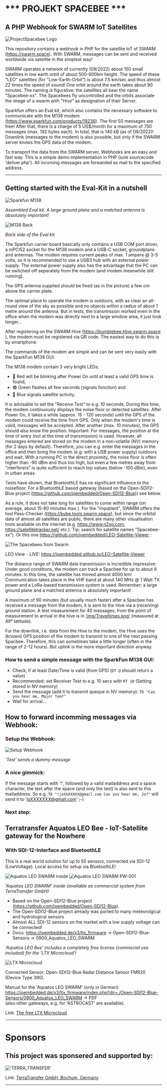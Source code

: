 # *** PROJEKT SPACEBEE ***
## A PHP Webhook for SWARM IoT Satellites
![ProjectSpacebee Logo](./img/spacebee.jpg)

This repository contains a webhook in PHP for the satellite IoT of SWARM (https://swarm.space). With SWARM, messages can be sent and received worldwide via satellite in the simplest way!

SWARM operates a network of currently (09/2022) about 150 small satellites in low earth orbit of about 500-600km height. The speed of these "LEO" satellites (for "Low-Earth-Orbit") is about 7.5 km/sec 
and thus almost 22 times the speed of sound! One orbit around the earth takes about 90 minutes. The naming is figurative: 
the satellites all bear the name "Spacebee-xx". The Spacebees fly uncontrolled and the orbits associate the image of a swarm with "Hive" as designation of their Server.

Sparkfun offers an Eval kit, which also contains the necessary software to communicate with the M138 modem (https://www.sparkfun.com/products/19236). 
The first 50 messages are free! After that, there is a charge of 5 US$/month for a maximum of 750 messages (max. 192 bytes each). 
In total, that is 140 kB (as of 09/2022)! Downlink (messages to the modem) is also possible, but only if the SWARM server knows the GPS data of the modem.

To transport the data from the SWARM server, Webhooks are an easy and fast way. This is a simple demo implementation in PHP (sole sourcecode 'deliver.php'). 
All incoming messages are forwarded as mail to the specified address.

***
## Getting started with the Eval-Kit in a nutshell

![Sparkfun M138](./img/m138_kit.jpg)

_Assembled Eval kit. A large ground plane and a matched antenna is absolutely important!_

![M138 Back](./img/modem_m138.jpg)

_Back side of the Eval kit_


The Sparkfun carrier board basically only contains a USB COM port driver, a mPCI52 socket for the M138 modem and a USB-C socket, groundplane and antennas. The modem requires current peaks of max. 1 ampere @ 3-5 volts, 
so it is recommended to use a USB3 hub with an external power supply. 
The external power supply also has the advantage that the PC can be switched off separately from the modem (and modem meanwhile still running).

The GPS antenna supplied should be fixed (as in the picture) a few cm above the carrier plate. 

The optimal place to operate the modem is outdoors, with as clear an all-round view of the sky as possible and no objects within a radius of about 1 metre around the antenna. 
But in tests, the transmission worked even in the office when the modem was directly next to a large window area, it just took longer...

After registering on the SWARM Hive (https://bumblebee.Hive.swarm.space ), the modem must be registered via QR code. The easiest way to do this is by smartphone.

The commands of the modem are simple and can be sent very easily with the SparkFun M138 GUI.

The M138 modem contain 3 very bright LEDs: 
- &#128308; Red will be blinking after Power On until at least a valid GPS time is found,
- &#128994; Green flashes all few seconds (signals function) and 
- &#128309; Blue signals satellite activity.

It is advisable to set the "Receive Test" to e.g. 10 seconds. During this time, the modem continuously displays the noise floor or detected satellites. 
After Power On, it takes a while (approx. 15 - 120 seconds) until the GPS of the modem could receive the time from GPS. Only when the modem's time is valid, messages will be accepted. 
After another (max. 10 minutes), the GPS should also know the position. Important: For messages, the position at the time of entry (not at the time of transmission) is used.
However, all messages entered are stored on the modem in a non-volatile (NV) memory (for 2 days by default). Therefore, you can e.g. enter the messages in the office and 
then bring the modem (e.g. with a USB power supply) outdoors and wait. With a running PC in the direct proximity, the noise floor is often higher than -90 dBm and thus too high,
but even a few metres away from "interferers" is quite sufficient to reach top values (below -100 dBm), even in urban areas. 

Tests have shown, that BluetoothLE has no significant influence to the noisefloor. For a BluetoothLE based gateway (based on the Open-SDI12-Blue project (https://github.com/joembedded/Open-SDI12-Blue)) see below.

As a rule, it does not take long for satellites to come within range (on average, about 15-60 minutes max.). For the "impatient", SWARM offers the tool Pass-Checker (https://kube.tools.swarm.space), 
but since the orbital data of almost all satellites are public, there are many other visualisation tools available on the internet (e.g. https://www.n2yo.com, https://satellitetracker.net/ etc.). 
Tip: search for satellite names "Spacebee-xx"). Or this one https://github.com/joembedded/LEO-Satellite-Viewer :

![The Spacebees from Swarm](./img/spacebee_kl.jpg)

_LEO View - LIVE:_ https://joembedded.github.io/LEO-Satellite-Viewer 


The distance range of SWARM data transmission is incredible impressive: Under good conditions, the modem can track a Spacbee for up to about 8 minutes. In this time, the satellite has moved almost 4000 km! 
Communication takes place in the VHF band at about 140 MHz @ 1 Watt TX power and a LoRa-based transmission system is used. Remember: a large ground plane and a matched antenna is absolutely important!

A maximum of 90 minutes (but usually much faster) after a Spacbee has received a message from the modem, it is sent to the Hive via a (receiving) ground station. 
A test measurement for 40 messages, from the point of measurement to arrival in the hive is in ['img/Traveltimes.png'](./img/Traveltimes.png) (measured at 49° latitude).

For the downlink, i.e. data from the Hive to the modem, the Hive uses the (known) GPS position of the modem to transmit to one of the next passing Spacbee. Therefore, this can sometimes take a little longer 
(often in the range of 2-12 hours). But uplink is the more important direction anyway.


### How to send a simple message with the SparkFun M138 GUI:

* Check, if at least Date/Time is valid (from GPS) (```DT @``` should return a value)
* Recommended: set Receiver Test to e.g. 10 secs with ```RT 10``` (Setting stored in NV memory)
* Send the message (add it to transmit queque in NV memory): ```TD "Can you hear me, Major Tom?"```
* Wait for arrival...

## How to forward incomming messages via Webhook:

### Setup the Webhook:
![Setup Webhook](./img/setup_a.png)

_'Test' sends a dummy message_

### A nice gimmick:

If the message starts with '!', followed by a valid mailaddress and a space character, the text after the space (and only the text) is also sent to this mailaddress.
So e.g. ```TD "!joXXXXXXX@gmail.com Can you hear me, Jo?"``` will send it to 'joXXXXXXX@gmail.com' ;-)

### Next step:

## Terratransfer Aquatos LEO Bee - IoT-Satellite gateway for the Nowhere
### With SDI-12-Interface and BluetoothLE

This is a real world solution for up to 50 sensors, connected via SDI-12 (LowVoltage). Local access for setup via BluetoothLE!

![Aquatos LEO SWARM inside](./img/Nirvana2Cloud_swarm.jpg)
![Aquatos LEO SWARM PW-001](./img/station_leobee.jpg)

_'Aquatos LEO SWARM' inside (available as commercial system from TerraTransfer GmbH)_

* Based on the Open-SDI12-Blue project (https://github.com/joembedded/Open-SDI12-Blue). 
* The Open-SDI12-Blue project already was ported to many meteorolgical and hydrological sensors
* Almost ALL SDI-12 sensors on the market with a low supply voltage can be connected!
* Docu: https://joembedded.de/x3/ltx_firmware -> Open-SDI12-Blue-Sensors -> 0900_Aquatos_LEO_SWARM

_'Aquatos LEO Bee' includes a completely free license (commecial use included) for the 'LTX Microcloud'!_

![LTX Microcloud](./img/G-Draw_kl.jpg)

Connected Sensor: Open-SDI12-Blue Radar Distance Sensor FMR20 (Device Type 390).

Manual for the 'Aquatos LEO SWARM' (only in German): https://joembedded.de/x3/ltx_firmware/index.php?dir=./Open-SDI12-Blue-Sensors/0900_Aquatos_LEO_SWARM -> PDF
<br>(also other gateways, e.g. for 'ASTROCAST' are available).

Link: [The free LTX Microcloud](https://github.com/joembedded/LTX_server)

***

# Sponsors
## This project was sponsered and supported by:

!['TERRA_TRANSFER'](./Sponsors/TerraTransfer.jpg "TERRA_TRANSFER")

Link: [TerraTransfer GmbH, Bochum, Germany](https://www.terratransfer.org)

***






